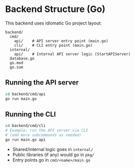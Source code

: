 # Backend Structure (Go)

<!-- This is a test change for the PR flow. -->

This backend uses idiomatic Go project layout:

```
backend/
  cmd/
    api/    # API server entry point (main.go)
    cli/    # CLI entry point (main.go)
  internal/
    api/    # Internal API server logic (StartAPIServer)
  database.go
  go.mod
  go.sum
```

## Running the API server

```sh
cd backend/cmd/api
go run main.go
```

## Running the CLI

```sh
cd backend/cmd/cli
# Example: run the API server via CLI
# (add more subcommands as needed)
go run main.go api
```

- Shared/internal logic goes in `internal/`
- Public libraries (if any) would go in `pkg/`
- Entry points go in `cmd/<name>/main.go` 